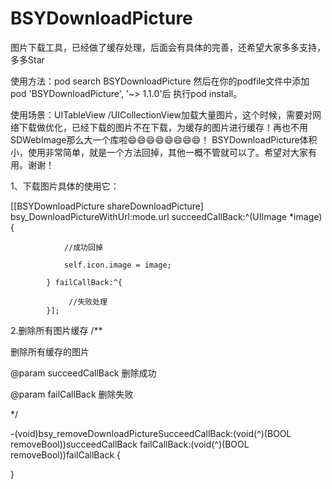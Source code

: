 # BSYDownloadPicture
图片下载工具，已经做了缓存处理，后面会有具体的完善，还希望大家多多支持，多多Star

使用方法：pod search BSYDownloadPicture 然后在你的podfile文件中添加   pod 'BSYDownloadPicture', '~> 1.1.0'后
执行pod install。

使用场景：UITableView /UICollectionView加载大量图片，这个时候，需要对网络下载做优化，已经下载的图片不在下载，为缓存的图片进行缓存！再也不用SDWebImage那么大一个库啦😄😄😄😄😄😄😄😄！ BSYDownloadPicture体积小，使用非常简单，就是一个方法回掉，其他一概不管就可以了。希望对大家有用。谢谢！

1、下载图片具体的使用它：

  [[BSYDownloadPicture shareDownloadPicture] bsy_DownloadPictureWithUrl:mode.url succeedCallBack:^(UIImage *image) {
  
                //成功回掉
                
                self.icon.image = image;
                
            } failCallBack:^{

                 //失败处理
            }];


2.删除所有图片缓存
/**

 删除所有缓存的图片
 
 @param succeedCallBack 删除成功
 
 @param failCallBack 删除失败
 
 */
 
-(void)bsy_removeDownloadPictureSucceedCallBack:(void(^)(BOOL removeBool))succeedCallBack    failCallBack:(void(^)(BOOL removeBool))failCallBack
{


}
